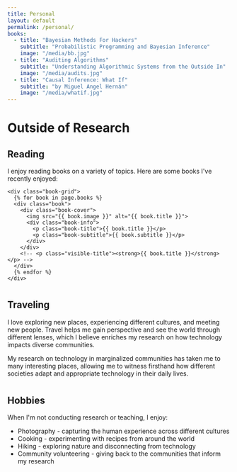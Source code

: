 ```yaml
---
title: Personal
layout: default
permalink: /personal/
books:
  - title: "Bayesian Methods For Hackers"
    subtitle: "Probabilistic Programming and Bayesian Inference"
    image: "/media/bb.jpg"
  - title: "Auditing Algorithms"
    subtitle: "Understanding Algorithmic Systems from the Outside In"
    image: "/media/audits.jpg"
  - title: "Causal Inference: What If"
    subtitle: "by Miguel Angel Hernán"
    image: "/media/whatif.jpg"
---
```


<div class="readable-content">
  <h1>Outside of Research</h1>
  
  <div class="personal-section">
    <h2>Reading</h2>
    <p>I enjoy reading books on a variety of topics. Here are some books I've recently enjoyed:</p>
    
    <div class="book-grid">
      {% for book in page.books %}
      <div class="book">
        <div class="book-cover">
          <img src="{{ book.image }}" alt="{{ book.title }}">
          <div class="book-info">
            <p class="book-title">{{ book.title }}</p>
            <p class="book-subtitle">{{ book.subtitle }}</p>
          </div>
        </div>
        <!-- <p class="visible-title"><strong>{{ book.title }}</strong></p> -->
      </div>
      {% endfor %}
    </div>
  </div>
  
  <div class="personal-section">
    <h2>Traveling</h2>
    <p>
      I love exploring new places, experiencing different cultures, and meeting new people. 
      Travel helps me gain perspective and see the world through different lenses, which I believe 
      enriches my research on how technology impacts diverse communities.
    </p>
    <p>
      My research on technology in marginalized communities has taken me to many interesting places, 
      allowing me to witness firsthand how different societies adapt and appropriate technology in their daily lives.
    </p>
  </div>
  
  <div class="personal-section">
    <h2>Hobbies</h2>
    <p>
      When I'm not conducting research or teaching, I enjoy:
    </p>
    <ul>
      <li>Photography - capturing the human experience across different cultures</li>
      <li>Cooking - experimenting with recipes from around the world</li>
      <li>Hiking - exploring nature and disconnecting from technology</li>
      <li>Community volunteering - giving back to the communities that inform my research</li>
    </ul>
  </div>
</div>

<style>
  .personal-section {
    margin-bottom: 40px;
  }
  
  .book-grid {
    display: flex;
    flex-wrap: wrap;
    gap: 20px;
    margin-top: 20px;
    justify-content: flex-start;
  }
  
  .book {
    width: 180px;
    text-align: center;
    margin-bottom: 20px;
  }
  
  .book-cover {
    position: relative;
    overflow: hidden;
    height: 240px;
    border-radius: 10px;
    box-shadow: 0 2px 5px rgba(0,0,0,0.2);
  }
  
  .book-cover img {
    width: 100%;
    height: 100%;
    object-fit: cover;
    transition: transform 0.3s ease;
  }
  
  .book-info {
    position: absolute;
    top: 0;
    left: 0;
    width: 100%;
    height: 100%;
    background-color: rgba(0, 0, 0, 0.86);
    color: white;
    display: flex;
    flex-direction: column;
    justify-content: center;
    padding: 15px;
    opacity: 0;
    transition: opacity 0.1s ease;
  }
  
  .book-cover:hover img {
    transform: scale(1.1);
  }
  
  .book-cover:hover .book-info {
    opacity: 1;
  }
  
  .book-title {
    font-size: 16px;
    font-weight: bold;
    margin-bottom: 5px;
  }
  
  .book-subtitle {
    font-size: 12px;
    font-style: italic;
  }
  
  .visible-title {
    margin-top: 10px;
    margin-bottom: 5px;
    font-size: 14px;
  }
  
  /* Ensure content stays within the readable area */
  .readable-content {
    max-width: 750px;
    margin: 0 auto;
  }
</style>